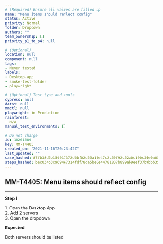 ```yaml
---
# (Required) Ensure all values are filled up
name: "Menu items should reflect config"
status: Active
priority: Normal
folder: Dropdown
authors: ""
team_ownership: []
priority_p1_to_p4: null

# (Optional)
location: null
component: null
tags: 
- Never tested
labels: 
- Desktop-app
- smoke-test-folder
- playwright

# (Optional) Test type and tools
cypress: null
detox: null
mmctl: null
playwright: in Production
rainforest: 
- N/A
manual_test_environments: []

# Do not change
id: 16261589
key: MM-T4405
created_on: "2021-11-16T20:23:42Z"
last_updated: ""
case_hashed: 87fb38d6b154917372d6bf02d55a1fe47c2c59f92c52a0c190c3de0a05b711e62a9653ee4ca5e505416ba9a5629be5c6
steps_hashed: bec034b3c9694e7314fdf78da5be0e44781807b899ab9eef37b9bbb35f1bddd7e0f401d5ba91415896315cb729c950f0
---
```


<!-- (Auto-generated) Based on frontmatter's "key" and "name" -->

## MM-T4405: Menu items should reflect config

---

**Step 1**

1\. Open the Desktop App\
2\. Add 2 servers\
3\. Open the dropdown

**Expected**

Both servers should be listed
